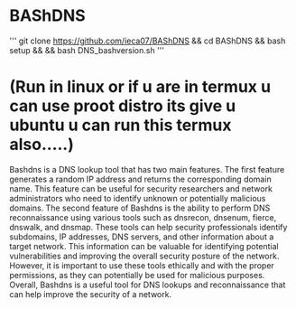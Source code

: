 # BAShDNS
'''
git clone https://github.com/ieca07/BAShDNS &&
cd BAShDNS &&
bash setup && 
&& bash DNS_bashversion.sh
'''
# (Run in linux or if u are in termux u can use proot distro its give u ubuntu u can run this termux also.....)


Bashdns is a DNS lookup tool that has two main features. The first feature generates a random IP address and returns the corresponding domain name. This feature can be useful for security researchers and network administrators who need to identify unknown or potentially malicious domains. The second feature of Bashdns is the ability to perform DNS reconnaissance using various tools such as dnsrecon, dnsenum, fierce, dnswalk, and dnsmap. These tools can help security professionals identify subdomains, IP addresses, DNS servers, and other information about a target network. This information can be valuable for identifying potential vulnerabilities and improving the overall security posture of the network. However, it is important to use these tools ethically and with the proper permissions, as they can potentially be used for malicious purposes. Overall, Bashdns is a useful tool for DNS lookups and reconnaissance that can help improve the security of a network.
